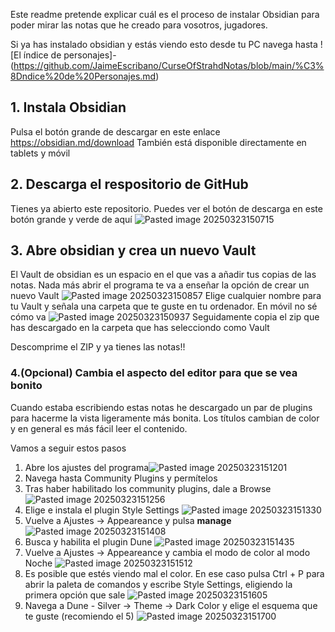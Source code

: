 Este readme pretende explicar cuál es el proceso de instalar Obsidian para poder mirar las notas que he creado para vosotros, jugadores.

Si ya has instalado obsidian y estás viendo esto desde tu PC navega hasta ![El índice de personajes]-(https://github.com/JaimeEscribano/CurseOfStrahdNotas/blob/main/%C3%8Dndice%20de%20Personajes.md)

## 1. Instala Obsidian

Pulsa el botón grande de descargar en este enlace https://obsidian.md/download
También está disponible directamente en tablets y móvil


## 2. Descarga el respositorio de GitHub

Tienes ya abierto este repositorio. Puedes ver el botón de descarga en este botón grande y verde de aquí
![Pasted image 20250323150715](https://github.com/user-attachments/assets/16484d78-44c5-4b6a-b202-ae2f1e9af701)

## 3. Abre obsidian y crea un nuevo Vault
El Vault de obsidian es un espacio en el que vas a añadir tus copias de las notas.
Nada más abrir el programa te va a enseñar la opción de crear un nuevo Vault 
![Pasted image 20250323150857](https://github.com/user-attachments/assets/2773590d-aa0b-462f-86e4-3f5bbb54667a)
Elige cualquier nombre para tu Vault y señala una carpeta que te guste en tu ordenador. En móvil no sé cómo va
![Pasted image 20250323150937](https://github.com/user-attachments/assets/32a111f0-a0fa-4633-8a5d-b651516e8a8b)
Seguidamente copia el zip que has descargado en la carpeta que has selecciondo como Vault

Descomprime el ZIP y ya tienes las notas!!

### 4.(Opcional) Cambia el aspecto del editor para que se vea bonito

Cuando estaba escribiendo estas notas he descargado un par de plugins para hacerme la vista ligeramente más bonita.
Los títulos cambian de color y en general es más fácil leer el contenido.

Vamos a seguir estos pasos

1. Abre los ajustes del programa![Pasted image 20250323151201](https://github.com/user-attachments/assets/ede96484-7bb4-4e1a-926d-106f523f219a)
2. Navega hasta Community Plugins y permítelos
3. Tras haber habilitado los community plugins, dale a Browse ![Pasted image 20250323151256](https://github.com/user-attachments/assets/fa9c88b9-b2d3-4d89-aabe-524d6f1f858c)
4. Elige e instala el plugin Style Settings ![Pasted image 20250323151330](https://github.com/user-attachments/assets/8f972bc0-1d20-4a44-9221-29dff36761bd)
5. Vuelve a Ajustes -> Appeareance y pulsa **manage** ![Pasted image 20250323151408](https://github.com/user-attachments/assets/f390b002-4e98-4abf-a334-9207abc5927e)
6. Busca y habilita el plugin Dune ![Pasted image 20250323151435](https://github.com/user-attachments/assets/bca3fc8b-8b40-43eb-a796-6abf4a3bbdcb)
7. Vuelve a Ajustes -> Appeareance y cambia el modo de color al modo Noche ![Pasted image 20250323151512](https://github.com/user-attachments/assets/4120fb39-8d6b-442d-a6cc-fc1b99215fb8)
8. Es posible que estés viendo mal el color. En ese caso pulsa Ctrl + P para abrir la paleta de comandos y escribe Style Settings, eligiendo la primera opción que sale ![Pasted image 20250323151605](https://github.com/user-attachments/assets/d085a7db-12bb-4209-af15-27337ea91997)
9. Navega a Dune - Silver -> Theme -> Dark Color y elige el esquema que te guste (recomiendo el 5) ![Pasted image 20250323151700](https://github.com/user-attachments/assets/c28979d8-b323-4e4d-aaf1-3cc9fbdd3fef)
